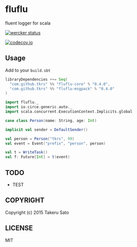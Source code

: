 # fluflu
fluent logger for scala

[![wercker status](https://app.wercker.com/status/d754e7976e64af6e1065568b43b27ac7/m "wercker status")](https://app.wercker.com/project/bykey/d754e7976e64af6e1065568b43b27ac7)

[![codecov.io](http://codecov.io/github/tkrs/fluflu/coverage.svg?branch=master)](http://codecov.io/github/tkrs/fluflu?branch=master)

## Usage

Add to your `build.sbt`

```scala
libraryDependencies ++= Seq(
  "com.github.tkrs" %% "fluflu-core" % "0.4.0",
  "com.github.tkrs" %% "fluflu-msgpack" % "0.4.0"
)
```

```scala
import fluflu._
import io.circe.generic.auto._
import scala.concurrent.ExecutionContext.Implicits.global

case class Person(name: String, age: Int)

implicit val sender = DefaultSender()

val person = Person("tkrs", 99)
val event = Event("prefix", "person", person)

val t = WriteTask()
val f: Future[Int] = t(event)
```

## TODO

- TEST

## COPYRIGHT

Copyright (c) 2015 Takeru Sato

## LICENSE

MIT
